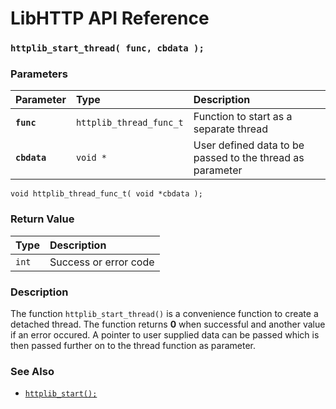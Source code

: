 # LibHTTP API Reference

### `httplib_start_thread( func, cbdata );`

### Parameters

| Parameter | Type | Description |
| :--- | :--- | :--- |
|**`func`**|`httplib_thread_func_t`|Function to start as a separate thread|
|**`cbdata`**|`void *`|User defined data to be passed to the thread as parameter|

`void httplib_thread_func_t( void *cbdata );`

### Return Value

| Type | Description |
| :--- | :--- |
|`int`|Success or error code|

### Description

The function `httplib_start_thread()` is a convenience function to create a detached thread. The function returns **0** when successful and another value if an error occured. A pointer to user supplied data can be passed which is then passed further on to the thread function as parameter.

### See Also

* [`httplib_start();`](httplib_start.md)
